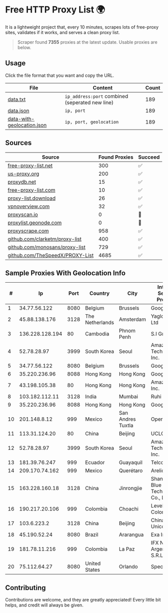 
# Free HTTP Proxy List 🌍

It is a lightweight project that, every 10 minutes, scrapes lots of free-proxy sites, validates if it works, and serves a clean proxy list.


> Scraper found **7355** proxies at the latest update. Usable proxies are below.

## Usage

Click the file format that you want and copy the URL.


|File|Content|Count|
|----|-------|-----|
|[data.txt](https://raw.githubusercontent.com/themiralay/Proxy-List-World/master/data.txt)|`ip_address:port` combined (seperated new line)|189|
|[data.json](https://raw.githubusercontent.com/themiralay/Proxy-List-World/master/data.json)|`ip, port`|189|
|[data-with-geolocation.json](https://raw.githubusercontent.com/themiralay/Proxy-List-World/master/data-with-geolocation.json)|`ip, port, geolocation`|189|

## Sources

|Source|Found Proxies|Succeed|
|------|-------------|-------|
|[free-proxy-list.net](https://free-proxy-list.net)|300|✅|
|[us-proxy.org](https://www.us-proxy.org)|200|✅|
|[proxydb.net](http://proxydb.net)|15|✅|
|[free-proxy-list.com](https://free-proxy-list.com/?page=&port=&type%5B%5D=http&type%5B%5D=https&up_time=0&search=Search)|10|✅|
|[proxy-list.download](https://www.proxy-list.download/HTTP)|26|✅|
|[vpnoverview.com](https://vpnoverview.com/privacy/anonymous-browsing/free-proxy-servers)|32|✅|
|[proxyscan.io](https://www.proxyscan.io)|0|🚫|
|[proxylist.geonode.com](https://proxylist.geonode.com/api/proxy-list?limit=300&page=1&sort_by=lastChecked&sort_type=desc&protocols=http,https)|0|🚫|
|[proxyscrape.com](https://api.proxyscrape.com/v2/?request=displayproxies&protocol=http&timeout=10000&country=all&ssl=all&anonymity=all)|958|✅|
|[github.com/clarketm/proxy-list](https://raw.githubusercontent.com/clarketm/proxy-list/master/proxy-list-raw.txt)|400|✅|
|[github.com/monosans/proxy-list](https://raw.githubusercontent.com/monosans/proxy-list/main/proxies/http.txt)|729|✅|
|[github.com/TheSpeedX/PROXY-List](https://raw.githubusercontent.com/TheSpeedX/PROXY-List/master/http.txt)|4685|✅|


## Sample Proxies With Geolocation Info

|#|Ip|Port|Country|City|Internet Service Provider|
|-|--|----|-------|----|-------------------------|
|1|34.77.56.122|8080|Belgium|Brussels|Google LLC|
|2|45.88.138.176|3128|The Netherlands|Amsterdam|Yaglom Labs Ltd|
|3|136.228.128.194|80|Cambodia|Phnom Penh|S.I Group|
|4|52.78.28.97|3999|South Korea|Seoul|Amazon Technologies Inc.|
|5|34.77.56.122|8080|Belgium|Brussels|Google LLC|
|6|35.220.236.96|8088|Hong Kong|Hong Kong|Google LLC|
|7|43.198.105.38|80|Hong Kong|Hong Kong|Amazon.com, Inc.|
|8|103.182.112.11|3128|India|Mumbai|Ruhi Infotech|
|9|35.220.236.96|8088|Hong Kong|Hong Kong|Google LLC|
|10|201.148.8.12|999|Mexico|San Andres Tuxtla|Operbes|
|11|113.31.124.20|80|China|Beijing|UCLOUD|
|12|52.78.28.97|3999|South Korea|Seoul|Amazon Technologies Inc.|
|13|181.39.76.247|999|Ecuador|Guayaquil|Telconet S.A|
|14|209.170.74.162|999|Mexico|Querétaro|Arelion|
|15|163.228.160.18|3128|China|Jinrongjie|Shanghai Blue Cloud Technology Co., Ltd|
|16|190.217.20.106|999|Colombia|Choachi|Level 3 Colombia S.A|
|17|103.6.223.2|3128|China|Beijing|China Unicom|
|18|45.190.52.24|8080|Brazil|Ararangua|Exa Internet|
|19|181.78.11.216|999|Colombia|La Paz|IFX Networks Argentina S.R.L|
|20|75.112.64.27|8080|United States|Orlando|Spectrum|



## Contributing

Contributions are welcome, and they are greatly appreciated! Every
little bit helps, and credit will always be given.

